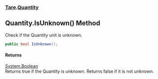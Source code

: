 ### [Tare](Tare.md 'Tare').[Quantity](Tare.Quantity.md 'Tare.Quantity')

## Quantity.IsUnknown() Method

Check if the Quantity unit is unknown.

```csharp
public bool IsUnknown();
```

#### Returns
[System.Boolean](https://docs.microsoft.com/en-us/dotnet/api/System.Boolean 'System.Boolean')  
Returns true if the Quantity is unknown. Returns false if it is not unknown.